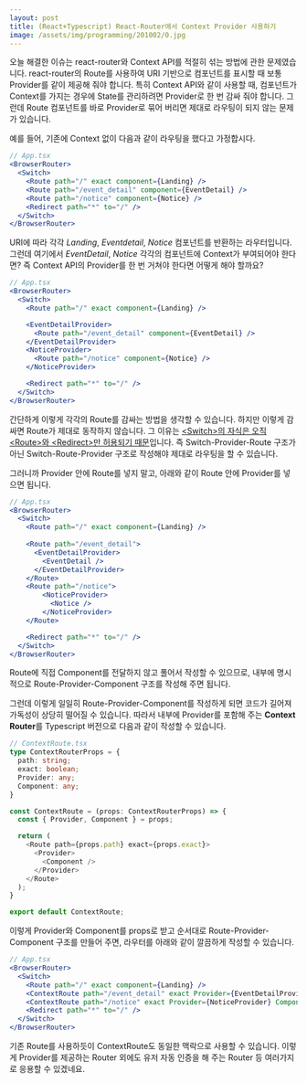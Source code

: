 ```yaml
---
layout: post
title: (React+Typescript) React-Router에서 Context Provider 사용하기
image: /assets/img/programming/201002/0.jpg
---
```


오늘 해결한 이슈는 react-router와 Context API를 적절히 섞는 방법에 관한 문제였습니다.
react-router의 Route를 사용하여 URI 기반으로 컴포넌트를 표시할 때 보통 Provider를 같이 제공해 줘야 합니다.
특히 Context API와 같이 사용할 때, 컴포넌트가 Context를 가지는 경우에 State를 관리하려면 Provider로 한 번 감싸 줘야 합니다.
그런데 Route 컴포넌트를 바로 Provider로 묶어 버리면 제대로 라우팅이 되지 않는 문제가 있습니다.

예를 들어, 기존에 Context 없이 다음과 같이 라우팅을 했다고 가정합시다.

~~~~jsx
// App.tsx
<BrowserRouter>
  <Switch>
    <Route path="/" exact component={Landing} />
    <Route path="/event_detail" component={EventDetail} />        
    <Route path="/notice" component={Notice} />
    <Redirect path="*" to="/" />
  </Switch>
</BrowserRouter>
~~~~

URI에 따라 각각 _Landing_, _Eventdetail_, _Notice_ 컴포넌트를 반환하는 라우터입니다.
그런데 여기에서 _EventDetail_, _Notice_ 각각의 컴포넌트에 Context가 부여되어야 한다면?
즉 Context API의 Provider를 한 번 거쳐야 한다면 어떻게 해야 할까요?

~~~~jsx
// App.tsx
<BrowserRouter>
  <Switch>
    <Route path="/" exact component={Landing} />

    <EventDetailProvider>
      <Route path="/event_detail" component={EventDetail} />
    </EventDetailProvider>
    <NoticeProvider>        
      <Route path="/notice" component={Notice} />
    </NoticeProvider>

    <Redirect path="*" to="/" />
  </Switch>
</BrowserRouter>
~~~~

간단하게 이렇게 각각의 Route를 감싸는 방법을 생각할 수 있습니다. 하지만 이렇게 감싸면 Route가 제대로 동작하지 않습니다.
그 이유는 [\<Switch\>의 자식은 오직 \<Route\>와 \<Redirect\>만 허용되기 때문](https://stackoverflow.com/questions/50155909/how-to-use-context-api-with-react-router-v4/50158702)입니다.
즉 Switch-Provider-Route 구조가 아닌 Switch-Route-Provider 구조로 작성해야 제대로 라우팅을 할 수 있습니다.

그러니까 Provider 안에 Route를 넣지 말고, 아래와 같이 Route 안에 Provider를 넣으면 됩니다.

~~~~jsx
// App.tsx
<BrowserRouter>
  <Switch>
    <Route path="/" exact component={Landing} />
    
    <Route path="/event_detail">
      <EventDetailProvider>
        <EventDetail />
      </EventDetailProvider>
    </Route>
    <Route path="/notice">
        <NoticeProvider>        
          <Notice />
        </NoticeProvider>
    </Route>

    <Redirect path="*" to="/" />
  </Switch>
</BrowserRouter>
~~~~

Route에 직접 Component를 전달하지 않고 풀어서 작성할 수 있으므로,
내부에 명시적으로 Route-Provider-Component 구조를 작성해 주면 됩니다.

그런데 이렇게 일일히 Route-Provider-Component를 작성하게 되면 코드가 길어져 가독성이 상당히 떨어질 수 있습니다.
따라서 내부에 Provider를 포함해 주는 **Context Router**를 Typescript 버전으로 다음과 같이 작성할 수 있습니다.

~~~~typescript
// ContextRoute.tsx
type ContextRouterProps = {
  path: string;
  exact: boolean;
  Provider: any;
  Component: any;
}

const ContextRoute = (props: ContextRouterProps) => {
  const { Provider, Component } = props;

  return (
    <Route path={props.path} exact={props.exact}>
      <Provider>
        <Component />
      </Provider>
    </Route>
  );
}

export default ContextRoute;
~~~~

이렇게 Provider와 Component를 props로 받고 순서대로 Route-Provider-Component 구조를 만들어 주면, 라우터를 아래와 같이 깔끔하게 작성할 수 있습니다.

~~~~jsx
// App.tsx
<BrowserRouter>
  <Switch>
    <Route path="/" exact component={Landing} />
    <ContextRoute path="/event_detail" exact Provider={EventDetailProvider} Component={EventDetail} />
    <ContextRoute path="/notice" exact Provider={NoticeProvider} Component={Notice} />
    <Redirect path="*" to="/" />
  </Switch>
</BrowserRouter>
~~~~

기존 Route를 사용하듯이 ContextRoute도 동일한 맥락으로 사용할 수 있습니다.
이렇게 Provider를 제공하는 Router 외에도 유저 자동 인증을 해 주는 Router 등 여러가지로 응용할 수 있겠네요.
